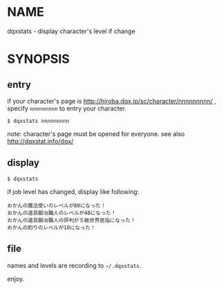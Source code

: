 # NAME

dqxstats - display character's level if change

# SYNOPSIS

## entry

if your character's page is http://hiroba.dqx.jp/sc/character/nnnnnnnnn/ , specify `nnnnnnnnn` to entry your character.

```
$ dqxstats nnnnnnnnn
```

note: character's page must be opened for everyone. see also http://dqxstat.info/dqx/

## display

```
$ dqxstats
```

if job level has changed, display like following:

```
おかんの魔法使いのレベルが80になった！
おかんの道具鍛冶職人のレベルが40になった！
おかんの道具鍛冶職人の評判がＳ級世界屈指になった！
おかんの釣りのレベルが10になった！
```

## file

names and levels are recording to `~/.dqxstats`.


enjoy.
